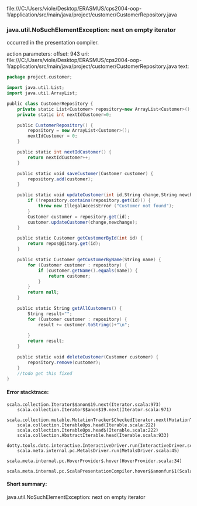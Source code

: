 file:///C:/Users/viole/Desktop/ERASMUS/cps2004-oop-1/application/src/main/java/project/customer/CustomerRepository.java
### java.util.NoSuchElementException: next on empty iterator

occurred in the presentation compiler.

action parameters:
offset: 943
uri: file:///C:/Users/viole/Desktop/ERASMUS/cps2004-oop-1/application/src/main/java/project/customer/CustomerRepository.java
text:
```scala
package project.customer;

import java.util.List;
import java.util.ArrayList;

public class CustomerRepository {
    private static List<Customer> repository=new ArrayList<Customer>();
    private static int nextIdCustomer=0;

    public CustomerRepository() {
        repository = new ArrayList<Customer>();
        nextIdCustomer = 0;
    }

    public static int nextIdCustomer() {
        return nextIdCustomer++;
    }

    public static void saveCustomer(Customer customer) {
        repository.add(customer);
    }

    public static void updateCustomer(int id,String change,String newchange) {
        if (!repository.contains(repository.get(id))) {
            throw new IllegalAccessError ("Customer not found");
        }
        Customer customer = repository.get(id);
        customer.updateCustomer(change,newchange);
    }

    public static Customer getCustomerById(int id) {
        return repos@@itory.get(id);
    }

    public static Customer getCustomerByName(String name) {
        for (Customer customer : repository) {
            if (customer.getName().equals(name)) {
                return customer;
            }
        }
        return null;
    }

    public static String getAllCustomers() {
        String result="";
        for (Customer customer : repository) {
            result += customer.toString()+"\n";
            
        }
        return result;
    }

    public static void deleteCustomer(Customer customer) {
        repository.remove(customer);
    }
    //todo get this fixed
}

```



#### Error stacktrace:

```
scala.collection.Iterator$$anon$19.next(Iterator.scala:973)
	scala.collection.Iterator$$anon$19.next(Iterator.scala:971)
	scala.collection.mutable.MutationTracker$CheckedIterator.next(MutationTracker.scala:76)
	scala.collection.IterableOps.head(Iterable.scala:222)
	scala.collection.IterableOps.head$(Iterable.scala:222)
	scala.collection.AbstractIterable.head(Iterable.scala:933)
	dotty.tools.dotc.interactive.InteractiveDriver.run(InteractiveDriver.scala:168)
	scala.meta.internal.pc.MetalsDriver.run(MetalsDriver.scala:45)
	scala.meta.internal.pc.HoverProvider$.hover(HoverProvider.scala:34)
	scala.meta.internal.pc.ScalaPresentationCompiler.hover$$anonfun$1(ScalaPresentationCompiler.scala:342)
```
#### Short summary: 

java.util.NoSuchElementException: next on empty iterator